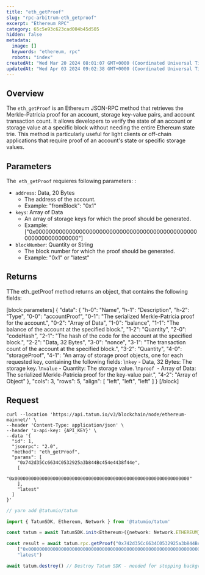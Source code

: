 ```yaml
---
title: "eth_getProof"
slug: "rpc-arbitrum-eth_getproof"
excerpt: "Ethereum RPC"
category: 65c5e93c623cad004b45d505
hidden: false
metadata: 
  image: []
  keywords: "ethereum, rpc"
  robots: "index"
createdAt: "Wed Mar 20 2024 08:01:07 GMT+0000 (Coordinated Universal Time)"
updatedAt: "Wed Apr 03 2024 09:02:38 GMT+0000 (Coordinated Universal Time)"
---
```

## Overview

The `eth_getProof` is an Ethereum JSON-RPC method that retrieves the Merkle-Patricia proof for an account, storage key-value pairs, and account transaction count. It allows developers to verify the state of an account or storage value at a specific block without needing the entire Ethereum state trie. This method is particularly useful for light clients or off-chain applications that require proof of an account's state or specific storage values.

## Parameters

The` eth_getProof` requieres following parameters: :

- `address`: Data, 20 Bytes
  - The address of the account.
  - Example: "fromBlock": "0x1"
- `keys`: Array of Data
  - An array of storage keys for which the proof should be generated.
  - Example: ["0x0000000000000000000000000000000000000000000000000000000000000000"]
- `blockNumber`: Quantity or String
  - The block number for which the proof should be generated.
  - Example: "0x1" or "latest"

## Returns

TThe eth_getProof method returns an object, that contains the following fields:

[block:parameters]
{
  "data": {
    "h-0": "Name",
    "h-1": "Description",
    "h-2": "Type",
    "0-0": "accountProof",
    "0-1": "The serialized Merkle-Patricia proof for the account.",
    "0-2": "Array of Data",
    "1-0": "balance",
    "1-1": "The balance of the account at the specified block.",
    "1-2": "Quantity",
    "2-0": "codeHash",
    "2-1": "The hash of the code for the account at the specified block.",
    "2-2": "Data, 32 Bytes",
    "3-0": "nonce",
    "3-1": "The transaction count of the account at the specified block.",
    "3-2": "Quantity",
    "4-0": "storageProof",
    "4-1": "An array of storage proof objects, one for each requested key, containing the following fields:  \n`key` - Data, 32 Bytes: The storage key.  \n`value` - Quantity: The storage value.  \n`proof `- Array of Data: The serialized Merkle-Patricia proof for the key-value pair.",
    "4-2": "Array of Object"
  },
  "cols": 3,
  "rows": 5,
  "align": [
    "left",
    "left",
    "left"
  ]
}
[/block]


## Request

```curl cURL
curl --location 'https://api.tatum.io/v3/blockchain/node/ethereum-mainnet/' \
--header 'Content-Type: application/json' \
--header 'x-api-key: {API_KEY}' \
--data '{
  "id": 1,
  "jsonrpc": "2.0",
  "method": "eth_getProof",
  "params": [
    "0x742d35Cc6634C0532925a3b844Bc454e4438f44e",
    [
      "0x0000000000000000000000000000000000000000000000000000000000000000"
    ],
    "latest"
  ]
}'
```
```typescript JS SDK
// yarn add @tatumio/tatum

import { TatumSDK, Ethereum, Network } from '@tatumio/tatum'

const tatum = await TatumSDK.init<Ethereum>({network: Network.ETHEREUM})

const result = await tatum.rpc.getProof("0x742d35Cc6634C0532925a3b844Bc454e4438f44e",
    ["0x0000000000000000000000000000000000000000000000000000000000000000"],
    "latest")

await tatum.destroy() // Destroy Tatum SDK - needed for stopping background jobs
```
